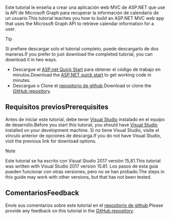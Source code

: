 <!-- markdownlint-disable MD002 MD041 -->

<span data-ttu-id="e6fcb-101">Este tutorial le enseña a crear una aplicación web MVC de ASP.NET que use la API de Microsoft Graph para recuperar la información de calendario de un usuario.</span><span class="sxs-lookup"><span data-stu-id="e6fcb-101">This tutorial teaches you how to build an ASP.NET MVC web app that uses the Microsoft Graph API to retrieve calendar information for a user.</span></span>

> [!TIP]
> <span data-ttu-id="e6fcb-102">Si prefiere descargar solo el tutorial completo, puede descargarlo de dos maneras.</span><span class="sxs-lookup"><span data-stu-id="e6fcb-102">If you prefer to just download the completed tutorial, you can download it in two ways.</span></span>
>
> - <span data-ttu-id="e6fcb-103">Descargue el [ASP.net Quick Start](https://developer.microsoft.com/graph/quick-start?platform=option-dotnet) para obtener el código de trabajo en minutos.</span><span class="sxs-lookup"><span data-stu-id="e6fcb-103">Download the [ASP.NET quick start](https://developer.microsoft.com/graph/quick-start?platform=option-dotnet) to get working code in minutes.</span></span>
> - <span data-ttu-id="e6fcb-104">Descargue o Clone el [repositorio de github](https://github.com/microsoftgraph/msgraph-training-aspnetmvcapp).</span><span class="sxs-lookup"><span data-stu-id="e6fcb-104">Download or clone the [GitHub repository](https://github.com/microsoftgraph/msgraph-training-aspnetmvcapp).</span></span>

## <a name="prerequisites"></a><span data-ttu-id="e6fcb-105">Requisitos previos</span><span class="sxs-lookup"><span data-stu-id="e6fcb-105">Prerequisites</span></span>

<span data-ttu-id="e6fcb-106">Antes de iniciar este tutorial, debe tener [Visual Studio](https://visualstudio.microsoft.com/vs/) instalado en el equipo de desarrollo.</span><span class="sxs-lookup"><span data-stu-id="e6fcb-106">Before you start this tutorial, you should have [Visual Studio](https://visualstudio.microsoft.com/vs/) installed on your development machine.</span></span> <span data-ttu-id="e6fcb-107">Si no tiene Visual Studio, visite el vínculo anterior de opciones de descarga.</span><span class="sxs-lookup"><span data-stu-id="e6fcb-107">If you do not have Visual Studio, visit the previous link for download options.</span></span>

> [!NOTE]
> <span data-ttu-id="e6fcb-108">Este tutorial se ha escrito con Visual Studio 2017 versión 15,81.</span><span class="sxs-lookup"><span data-stu-id="e6fcb-108">This tutorial was written with Visual Studio 2017 version 15.81.</span></span> <span data-ttu-id="e6fcb-109">Los pasos de esta guía pueden funcionar con otras versiones, pero no se han probado.</span><span class="sxs-lookup"><span data-stu-id="e6fcb-109">The steps in this guide may work with other versions, but that has not been tested.</span></span>

## <a name="feedback"></a><span data-ttu-id="e6fcb-110">Comentarios</span><span class="sxs-lookup"><span data-stu-id="e6fcb-110">Feedback</span></span>

<span data-ttu-id="e6fcb-111">Envíe sus comentarios sobre este tutorial en el [repositorio de github](https://github.com/microsoftgraph/msgraph-training-aspnetmvcapp).</span><span class="sxs-lookup"><span data-stu-id="e6fcb-111">Please provide any feedback on this tutorial in the [GitHub repository](https://github.com/microsoftgraph/msgraph-training-aspnetmvcapp).</span></span>